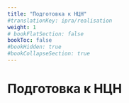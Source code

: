 ```yaml
---
title: "Подготовка к НЦН"
#translationKey: ipra/realisation
weight: 1
# bookFlatSection: false
bookToc: false
#bookHidden: true
#bookCollapseSection: true
---
```


# Подготовка к НЦН

